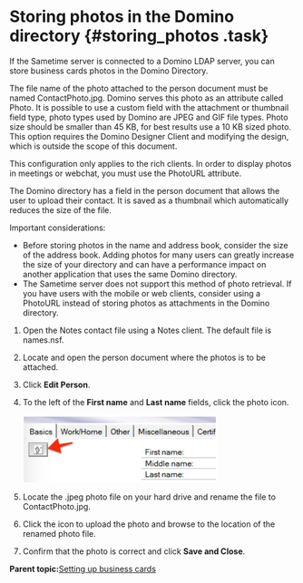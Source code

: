 # Storing photos in the Domino directory {#storing_photos .task}

If the Sametime server is connected to a Domino LDAP server, you can store business cards photos in the Domino Directory.

The file name of the photo attached to the person document must be named ContactPhoto.jpg. Domino serves this photo as an attribute called Photo. It is possible to use a custom field with the attachment or thumbnail field type, photo types used by Domino are JPEG and GIF file types. Photo size should be smaller than 45 KB, for best results use a 10 KB sized photo. This option requires the Domino Designer Client and modifying the design, which is outside the scope of this document.

This configuration only applies to the rich clients. In order to display photos in meetings or webchat, you must use the PhotoURL attribute.

The Domino directory has a field in the person document that allows the user to upload their contact. It is saved as a thumbnail which automatically reduces the size of the file.

Important considerations:

-   Before storing photos in the name and address book, consider the size of the address book. Adding photos for many users can greatly increase the size of your directory and can have a performance impact on another application that uses the same Domino directory.
-   The Sametime server does not support this method of photo retrieval. If you have users with the mobile or web clients, consider using a PhotoURL instead of storing photos as attachments in the Domino directory.

1.  Open the Notes contact file using a Notes client. The default file is names.nsf.

2.  Locate and open the person document where the photos is to be attached.

3.  Click **Edit Person**.

4.  To the left of the **First name** and **Last name** fields, click the photo icon.

    ![](Images/storing_imgs.png)

5.  Locate the .jpeg photo file on your hard drive and rename the file to ContactPhoto.jpg.

6.  Click the icon to upload the photo and browse to the location of the renamed photo file.

7.  Confirm that the photo is correct and click **Save and Close**.


**Parent topic:**[Setting up business cards](admin_st_buscard.md)

